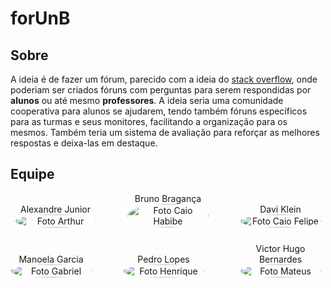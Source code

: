 # forUnB

## Sobre

A ideia é de fazer um fórum, parecido com a ideia do [stack overflow](https://stackoverflow.com/), onde poderiam ser criados fóruns com perguntas para serem respondidas por **alunos** ou até mesmo **professores**. A ideia seria uma comunidade cooperativa para alunos se ajudarem, tendo também fóruns específicos para as turmas e seus monitores, facilitando a organização para os mesmos. Também teria um sistema de avaliação para reforçar as melhores respostas e deixa-las em destaque.

## Equipe

<div style="display: flex; flex-direction: column; align-items: center; gap: 25px;">
    <div style="display: flex; align-items: end; justify-content: center; gap: 50px;">
        <div style="text-align: center;">
            Alexandre Junior
            <br/>
            <img src="https://github.com/AlexandreLJr.png" alt="Foto Arthur" width="130px" height="50%" style="border-radius:50%"/>
        </div>
        <div style="text-align: center;">
            Bruno Bragança
            <br/>
            <img src="https://github.com/BrunoBReis.png" alt="Foto Caio Habibe" width="130px" height="50%" style="border-radius:50%"/>
        </div>
        <div style="text-align: center;">
            Davi Klein
            <br/>
            <img src="https://github.com/davi-Klevy.png" alt="Foto Caio Felipe" width="130px" height="50%" style="border-radius:50%"/>
        </div>
    </div>
    <div style="display: flex; align-items: end; justify-content: center; gap: 50px;">
        <div style="text-align: center;">
            Manoela Garcia
            <br/>
            <img src="https://github.com/manu-sgc.png" alt="Foto Gabriel" width="130px" height="50%" style="border-radius:50%"/>
        </div>
        <div style="text-align: center;">
            Pedro Lopes
            <br/>
            <img src="https://github.com/pLopess.png" alt="Foto Henrique" width="130px" height="50%" style="border-radius:50%"/>
        </div>
        <div style="text-align: center;">
            Victor Hugo Bernardes
            <br/>
            <img src="https://github.com/VHbernardes.png" alt="Foto Mateus" width="130px" height="50%" style="border-radius:50%"/>
        </div>
    </div>
</div>